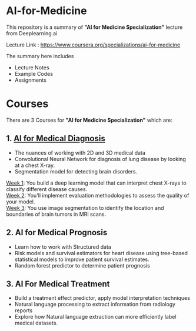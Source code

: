 # AI-for-Medicine
This repository is a summary of  **"AI for Medicine Specialization"**  lecture from Deeplearning.ai 

Lecture Link : https://www.coursera.org/specializations/ai-for-medicine

The summary here includes 
- Lecture Notes
- Example Codes
- Assignments

# Courses
There are 3 Courses for **"AI for Medicine Specialization"** which are:

## 1. [AI for Medical Diagnosis](https://github.com/seungjunlee96/AI-for-Medicine/tree/master/AI_for_Medical_Diagnosis)
   - The nuances of working with 2D and 3D medical data
   - Convolutional Neural Network for diagnosis of lung disease by looking at a chest X-ray.
   - Segmentation model for detecting brain disorders.

[Week 1](https://github.com/seungjunlee96/AI-for-Medicine/tree/master/AI_for_Medical_Diagnosis/Week1): You build a deep learning model that can interpret chest X-rays to classify different disease causes.<br>
[Week 2](https://github.com/seungjunlee96/AI-for-Medicine/tree/master/AI_for_Medical_Diagnosis/Week2): You'll implement evaluation methodologies to assess the quality of your model.<br>
[Week 3](https://github.com/seungjunlee96/AI-for-Medicine/tree/master/AI_for_Medical_Diagnosis/Week3): You use image segmentation to identify the location and boundaries of brain tumors in MRI scans.


## 2. AI for Medical Prognosis
   - Learn how to work with Structured data
   - Risk models and survival estimators for heart disease using tree-based statistical models to improve patient survival estimates. 
   - Random forest predictor to determine patient prognosis

## 3. AI For Medical Treatment
   - Build a treatment effect predictor, apply model interpretation techniques
   - Natural language processing to extract information from radiology reports
   - Explore how Natural language extraction can more efficiently label medical datasets.
